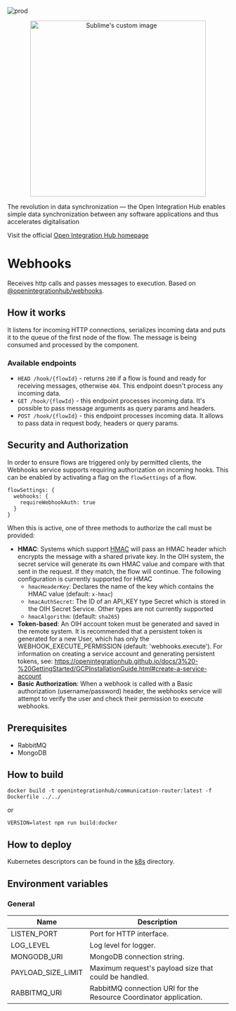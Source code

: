 ![prod](https://img.shields.io/badge/Status-Production-brightgreen.svg)

<p align="center">
  <img src="https://github.com/openintegrationhub/openintegrationhub/blob/master/Assets/medium-oih-einzeilig-zentriert.jpg" alt="Sublime's custom image" width="400"/>
</p>

The revolution in data synchronization — the Open Integration Hub enables simple data synchronization between any software applications and thus accelerates digitalisation

Visit the official [Open Integration Hub homepage](https://www.openintegrationhub.org/)

# Webhooks

Receives http calls and passes messages to execution. Based on [@openintegrationhub/webhooks](../../lib/webhooks).

## How it works

It listens for incoming HTTP connections, serializes incoming data and puts it to the queue of the first node of the flow. The message is being consumed and processed by the component.

### Available endpoints

- `HEAD /hook/{flowId}` - returns `200` if a flow is found and ready for receiving messages, otherwise `404`. This endpoint doesn't process any incoming data.
- `GET /hook/{flowId}` - this endpoint processes incoming data. It's possible to pass message arguments as query params and headers.
- `POST /hook/{flowId}` - this endpoint processes incoming data. It allows to pass data in request body, headers or query params.

## Security and Authorization

In order to ensure flows are triggered only by permitted clients, the Webhooks service supports requiring authorization on incoming hooks. This can be enabled by activating a flag on the `flowSettings` of a flow. 

```
flowSettings: {
  webhooks: {
    requireWebhookAuth: true
  }
}
```
When this is active, one of three methods to authorize the call must be provided:

- **HMAC**: Systems which support [HMAC](https://en.wikipedia.org/wiki/HMAC) will pass an HMAC header which encrypts the message with a shared private key. In the OIH system, the secret service will generate its own HMAC value and compare with that sent in the request. If they match, the flow will continue. The following configuration is currently supported for HMAC
  - `hmacHeaderKey`: Declares the name of the key which contains the HMAC value (default: `x-hmac`)
  - `hmacAuthSecret`: The ID of an API_KEY type Secret which is stored in the OIH Secret Service. Other types are not currently supported
  - `hmacAlgorithm`: (default: `sha265`)
- **Token-based**: An OIH account token must be generated and saved in the remote system. It is recommended that a persistent token is generated for a new User, which has only the WEBHOOK_EXECUTE_PERMISSION (default: 'webhooks.execute'). For information on creating a service account and generating persistent tokens, see: https://openintegrationhub.github.io/docs/3%20-%20GettingStarted/GCPInstallationGuide.html#create-a-service-account
- **Basic Authorization**:  When a webhook is called with a Basic authorization (username/password) header, the webhooks service will attempt to verify the user and check their permission to execute webhooks. 
## Prerequisites

- RabbitMQ
- MongoDB

## How to build

```docker
docker build -t openintegrationhub/communication-router:latest -f Dockerfile ../../
```

or

```npm
VERSION=latest npm run build:docker
```

## How to deploy

Kubernetes descriptors can be found in the [k8s](./k8s) directory.

## Environment variables

### General

| Name               | Description                                                       |
| ------------------ | ----------------------------------------------------------------- |
| LISTEN_PORT        | Port for HTTP interface.                                          |
| LOG_LEVEL          | Log level for logger.                                             |
| MONGODB_URI        | MongoDB connection string.                                        |
| PAYLOAD_SIZE_LIMIT | Maximum request's payload size that could be handled.             |
| RABBITMQ_URI       | RabbitMQ connection URI for the Resource Coordinator application. |
